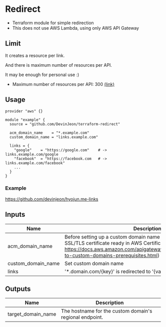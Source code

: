 # Redirect
* Terraform module for simple redirection
* This does not use AWS Lambda, using only AWS API Gateway

## Limit

It creates a resource per link.

And there is maximum number of resources per API.

It may be enough for personal use :)

* Maximum number of resources per API: 300 [(link)](https://docs.aws.amazon.com/apigateway/latest/developerguide/limits.html)

## Usage

```hcl
provider "aws" {}

module "example" {
  source = "github.com/DevinJeon/terraform-redirect"

  acm_domain_name    = "*.example.com"
  custom_domain_name = "links.example.com"

  links = {
    "google"    = "https://google.com"    # -> links.example.com/google
    "facebook"  = "https://facebook.com   # -> links.example.com/facebook"
    ...
  }
}
```

### Example
https://github.com/devinjeon/hyojun.me-links

## Inputs

| Name | Description | Type | Default |
|------|-------------|:----:|:-----:|
| acm_domain_name | Before setting up a custom domain name for an API, you must have an SSL/TLS certificate ready in AWS Certificate Manager. (Ref: https://docs.aws.amazon.com/apigateway/latest/developerguide/how-to-custom-domains-prerequisites.html) | string | - |
| custom_domain_name | Set custom domain name | string | `redirect` |
| links | '*.domain.com/{key}' is redirected to '{value}' | map | - |

## Outputs

| Name | Description |
|------|-------------|
| target_domain_name | The hostname for the custom domain's regional endpoint. |

